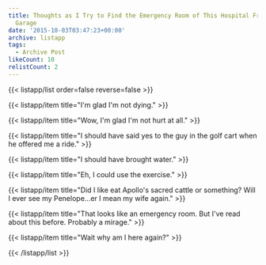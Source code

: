 ```yaml
---
title: Thoughts as I Try to Find the Emergency Room of This Hospital From the Parking
  Garage
date: '2015-10-03T03:47:23+00:00'
archive: listapp
tags: 
  - Archive Post
likeCount: 10
relistCount: 2
---
```



{{< listapp/list order=false reverse=false >}}

   {{< listapp/item title="I'm glad I'm not dying." >}}

   {{< listapp/item title="Wow, I'm glad I'm not hurt at all." >}}

   {{< listapp/item title="I should have said yes to the guy in the golf cart when he offered me a ride." >}}

   {{< listapp/item title="I should have brought water." >}}

   {{< listapp/item title="Eh, I could use the exercise." >}}

   {{< listapp/item title="Did I like eat Apollo's sacred cattle or something? Will I ever see my Penelope…er I mean my wife again." >}}

   {{< listapp/item title="That looks like an emergency room. But I've read about this before. Probably a mirage." >}}

   {{< listapp/item title="Wait why am I here again?" >}}

{{< /listapp/list >}}
